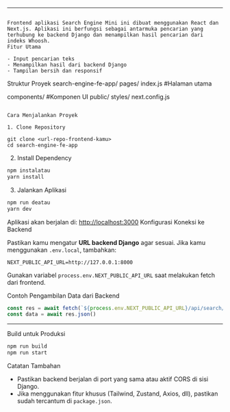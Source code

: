 
---

```markdowSearch Engine Mini  Frontend (React + Next.js)

Frontend aplikasi Search Engine Mini ini dibuat menggunakan React dan Next.js. Aplikasi ini berfungsi sebagai antarmuka pencarian yang terhubung ke backend Django dan menampilkan hasil pencarian dari indeks Whoosh.
Fitur Utama

- Input pencarian teks
- Menampilkan hasil dari backend Django
- Tampilan bersih dan responsif

```

Struktur Proyek
search-engine-fe-app/
pages/
index.js       #Halaman utama

components/      #Komponen UI
public/
styles/
next.config.js
````

Cara Menjalankan Proyek

1. Clone Repository

git clone <url-repo-frontend-kamu>
cd search-engine-fe-app
````

2. Install Dependency

```bash
npm instalatau
yarn install
```

3. Jalankan Aplikasi

```bash
npm run deatau
yarn dev
```

Aplikasi akan berjalan di: [http://localhost:3000](http://localhost:3000)
Konfigurasi Koneksi ke Backend

Pastikan kamu mengatur **URL backend Django** agar sesuai. Jika kamu menggunakan `.env.local`, tambahkan:

```env
NEXT_PUBLIC_API_URL=http://127.0.0.1:8000
```

Gunakan variabel `process.env.NEXT_PUBLIC_API_URL` saat melakukan fetch dari frontend.

Contoh Pengambilan Data dari Backend

```js
const res = await fetch(`${process.env.NEXT_PUBLIC_API_URL}/api/search/?q=${query}`)
const data = await res.json()
```

---
Build untuk Produksi

```bash
npm run build
npm run start
```



Catatan Tambahan

* Pastikan backend berjalan di port yang sama atau aktif CORS di sisi Django.
* Jika menggunakan fitur khusus (Tailwind, Zustand, Axios, dll), pastikan sudah tercantum di `package.json`.

